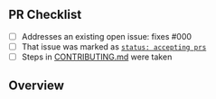 <!-- 👋 Hi, thanks for sending a PR to created-typescript-app-common! ✅
Please fill out all fields below and make sure each item is true and [x] checked.
Otherwise we may not be able to review your PR. -->

## PR Checklist

- [ ] Addresses an existing open issue: fixes #000
- [ ] That issue was marked as [`status: accepting prs`](https://github.com/bingo-js/created-typescript-app-common/issues?q=is%3Aopen+is%3Aissue+label%3A%22status%3A+accepting+prs%22)
- [ ] Steps in [CONTRIBUTING.md](https://github.com/bingo-js/created-typescript-app-common/blob/main/.github/CONTRIBUTING.md) were taken

## Overview

<!-- Description of what is changed and how the code change does that. -->
